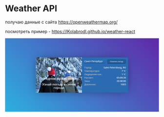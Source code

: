 # Weather API

получаю данные с сайта https://openweathermap.org/

посмотреть пример - https://lKolabrodl.github.io/weather-react

![Alt text](https://raw.githubusercontent.com/lKolabrodl/ReactJS-Examples/master/Weather%20online/Screenshot.png)
